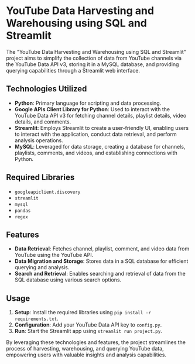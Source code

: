 # YouTube Data Harvesting and Warehousing using SQL and Streamlit

The "YouTube Data Harvesting and Warehousing using SQL and Streamlit" project aims to simplify the collection of data from YouTube channels via the YouTube Data API v3, storing it in a MySQL database, and providing querying capabilities through a Streamlit web interface.

## Technologies Utilized

- **Python**: Primary language for scripting and data processing.
- **Google APIs Client Library for Python**: Used to interact with the YouTube Data API v3 for fetching channel details, playlist details, video details, and comments.
- **Streamlit**: Employs Streamlit to create a user-friendly UI, enabling users to interact with the application, conduct data retrieval, and perform analysis operations.
- **MySQL**: Leveraged for data storage, creating a database for channels, playlists, comments, and videos, and establishing connections with Python.

## Required Libraries

- `googleapiclient.discovery`
- `streamlit`
- `mysql`
- `pandas`
- `regex`

## Features

- **Data Retrieval**: Fetches channel, playlist, comment, and video data from YouTube using the YouTube API.
- **Data Migration and Storage**: Stores data in a SQL database for efficient querying and analysis.
- **Search and Retrieval**: Enables searching and retrieval of data from the SQL database using various search options.

## Usage

1. **Setup**: Install the required libraries using `pip install -r requirements.txt`.
2. **Configuration**: Add your YouTube Data API key to `config.py`.
3. **Run**: Start the Streamlit app using `streamlit run project.py`.

By leveraging these technologies and features, the project streamlines the process of harvesting, warehousing, and querying YouTube data, empowering users with valuable insights and analysis capabilities.

